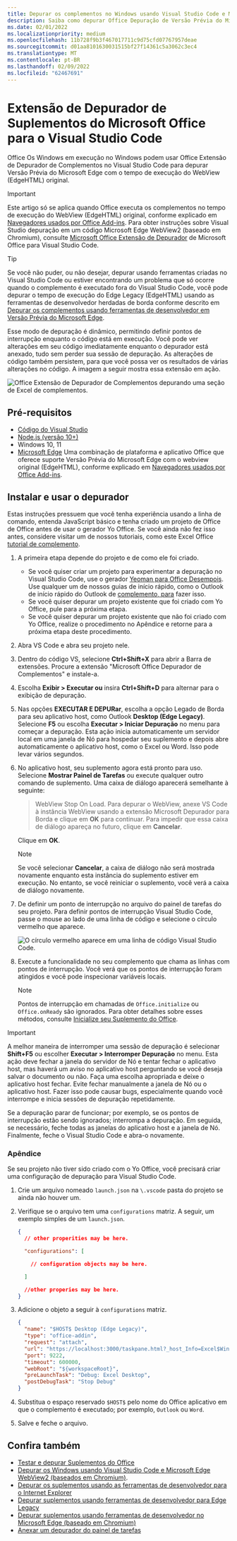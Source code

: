 ```yaml
---
title: Depurar os complementos no Windows usando Visual Studio Code e Microsoft Edge WebView herdado (EdgeHTML)
description: Saiba como depurar Office Depuração de Versão Prévia do Microsoft Edge Que usam o WebView (EdgeHTML) usando Office Extensão de Depurador de Office no VS Code.
ms.date: 02/01/2022
ms.localizationpriority: medium
ms.openlocfilehash: 11b728f9b3f467017711c9d75cfd07767957deae
ms.sourcegitcommit: d01aa8101630031515bf27f14361c5a3062c3ec4
ms.translationtype: MT
ms.contentlocale: pt-BR
ms.lasthandoff: 02/09/2022
ms.locfileid: "62467691"
---
```

# <a name="microsoft-office-add-in-debugger-extension-for-visual-studio-code"></a>Extensão de Depurador de Suplementos do Microsoft Office para o Visual Studio Code

Office Os Windows em execução no Windows podem usar Office Extensão de Depurador de Complementos no Visual Studio Code para depurar Versão Prévia do Microsoft Edge com o tempo de execução do WebView (EdgeHTML) original. 

> [!IMPORTANT]
> Este artigo só se aplica quando Office executa os complementos no tempo de execução do WebView (EdgeHTML) original, conforme explicado em [Navegadores usados por Office Add-ins](../concepts/browsers-used-by-office-web-add-ins.md). Para obter instruções sobre Visual Studio depuração em um código Microsoft Edge WebView2 (baseado em Chromium), consulte [Microsoft Office Extensão de Depurador](debug-desktop-using-edge-chromium.md) de Microsoft Office para Visual Studio Code.

> [!TIP]
> Se você não puder, ou não desejar, depurar usando ferramentas criadas no Visual Studio Code ou estiver encontrando um problema que só ocorre quando o complemento é executado fora do Visual Studio Code, você pode depurar o tempo de execução do Edge Legacy (EdgeHTML) usando as ferramentas de desenvolvedor herdadas de borda conforme descrito em [Depurar os complementos usando ferramentas de desenvolvedor em Versão Prévia do Microsoft Edge](debug-add-ins-using-devtools-edge-legacy.md).

Esse modo de depuração é dinâmico, permitindo definir pontos de interrupção enquanto o código está em execução. Você pode ver alterações em seu código imediatamente enquanto o depurador está anexado, tudo sem perder sua sessão de depuração. As alterações de código também persistem, para que você possa ver os resultados de várias alterações no código. A imagem a seguir mostra essa extensão em ação.

![Office Extensão de Depurador de Complementos depurando uma seção de Excel de complementos.](../images/vs-debugger-extension-for-office-addins.jpg)

## <a name="prerequisites"></a>Pré-requisitos

- [Código do Visual Studio](https://code.visualstudio.com/)
- [Node.js (versão 10+)](https://nodejs.org/)
- Windows 10, 11
- [Microsoft Edge](https://www.microsoft.com/edge) Uma combinação de plataforma e aplicativo Office que oferece suporte Versão Prévia do Microsoft Edge com o webview original (EdgeHTML), conforme explicado em [Navegadores usados por Office Add-ins](../concepts/browsers-used-by-office-web-add-ins.md).

## <a name="install-and-use-the-debugger"></a>Instalar e usar o depurador

Estas instruções pressuem que você tenha experiência usando a linha de comando, entenda JavaScript básico e tenha criado um projeto de Office de Office antes de usar o gerador Yo Office. Se você ainda não fez isso antes, considere visitar um de nossos tutoriais, como este Excel Office [tutorial de complemento](../tutorials/excel-tutorial.md).

1. A primeira etapa depende do projeto e de como ele foi criado.

   - Se você quiser criar um projeto para experimentar a depuração no Visual Studio Code, use o gerador [Yeoman para Office Desempois](https://github.com/OfficeDev/generator-office). Use qualquer um de nossos guias de início rápido, como o Outlook de início rápido do Outlook de [complemento, para](../quickstarts/outlook-quickstart.md) fazer isso. 
   - Se você quiser depurar um projeto existente que foi criado com Yo Office, pule para a próxima etapa.
   - Se você quiser depurar um projeto existente que não foi criado com Yo Office, realize o procedimento no Apêndice e retorne para a próxima [](#appendix) etapa deste procedimento.


1. Abra VS Code e abra seu projeto nele. 

1. Dentro do código VS, selecione **Ctrl+Shift+X** para abrir a Barra de extensões. Procure a extensão "Microsoft Office Depurador de Complementos" e instale-a.

1. Escolha  **Exibir > Executar ou** insira **Ctrl+Shift+D** para alternar para o exibição de depuração.

1. Nas opções **EXECUTAR E DEPURar**, escolha a opção Legado de Borda para seu aplicativo host, como Outlook **Desktop (Edge Legacy)**. Selecione **F5** ou escolha **Executar > Iniciar Depuração** no menu para começar a depuração. Esta ação inicia automaticamente um servidor local em uma janela de Nó para hospedar seu suplemento e depois abre automaticamente o aplicativo host, como o Excel ou Word. Isso pode levar vários segundos.

1. No aplicativo host, seu suplemento agora está pronto para uso. Selecione **Mostrar Painel de Tarefas** ou execute qualquer outro comando de suplemento. Uma caixa de diálogo aparecerá semelhante à seguinte:

   > WebView Stop On Load.
   > Para depurar o WebView, anexe VS Code à instância WebView usando a extensão Microsoft Depurador para Borda e clique em **OK** para continuar. Para impedir que essa caixa de diálogo apareça no futuro, clique em **Cancelar**.

   Clique em **OK**.

   > [!NOTE]
   > Se você selecionar **Cancelar**, a caixa de diálogo não será mostrada novamente enquanto esta instância do suplemento estiver em execução. No entanto, se você reiniciar o suplemento, você verá a caixa de diálogo novamente.

1. De definir um ponto de interrupção no arquivo do painel de tarefas do seu projeto. Para definir pontos de interrupção Visual Studio Code, passe o mouse ao lado de uma linha de código e selecione o círculo vermelho que aparece.

    ![O círculo vermelho aparece em uma linha de código Visual Studio Code.](../images/set-breakpoint.jpg)

1. Execute a funcionalidade no seu complemento que chama as linhas com pontos de interrupção. Você verá que os pontos de interrupção foram atingidos e você pode inspecionar variáveis locais.

   > [!NOTE]
   > Pontos de interrupção em chamadas de `Office.initialize` ou `Office.onReady` são ignorados. Para obter detalhes sobre esses métodos, consulte [Inicialize seu Suplemento do Office](../develop/initialize-add-in.md).

> [!IMPORTANT]
> A melhor maneira de interromper uma sessão de depuração é selecionar **Shift+F5** ou escolher **Executar > Interromper Depuração** no menu. Esta ação deve fechar a janela do servidor de Nó e tentar fechar o aplicativo host, mas haverá um aviso no aplicativo host perguntando se você deseja salvar o documento ou não. Faça uma escolha apropriada e deixe o aplicativo host fechar. Evite fechar manualmente a janela de Nó ou o aplicativo host. Fazer isso pode causar bugs, especialmente quando você interrompe e inicia sessões de depuração repetidamente.
>
> Se a depuração parar de funcionar; por exemplo, se os pontos de interrupção estão sendo ignorados; interrompa a depuração. Em seguida, se necessário, feche todas as janelas do aplicativo host e a janela de Nó. Finalmente, feche o Visual Studio Code e abra-o novamente.

### <a name="appendix"></a>Apêndice

Se seu projeto não tiver sido criado com o Yo Office, você precisará criar uma configuração de depuração para Visual Studio Code. 

1. Crie um arquivo nomeado `launch.json` na `\.vscode` pasta do projeto se ainda não houver um. 
1. Verifique se o arquivo tem uma `configurations` matriz. A seguir, um exemplo simples de um `launch.json`.

    ```json
    {
      // other properities may be here.

      "configurations": [

        // configuration objects may be here.

      ]

      //other properies may be here.
    }
    ```

1. Adicione o objeto a seguir à `configurations` matriz.

    ```json
    {
      "name": "$HOST$ Desktop (Edge Legacy)",
      "type": "office-addin",
      "request": "attach",
      "url": "https://localhost:3000/taskpane.html?_host_Info=Excel$Win32$16.01$en-US$$$$0",
      "port": 9222,
      "timeout": 600000,
      "webRoot": "${workspaceRoot}",
      "preLaunchTask": "Debug: Excel Desktop",
      "postDebugTask": "Stop Debug"
    }
    ```

1. Substitua o espaço reservado `$HOST$` pelo nome do Office aplicativo em que o complemento é executado; por exemplo, `Outlook` ou `Word`.
1. Salve e feche o arquivo.

## <a name="see-also"></a>Confira também

- [Testar e depurar Suplementos do Office](test-debug-office-add-ins.md)
- [Depurar os Windows usando Visual Studio Code e Microsoft Edge WebView2 (baseados em Chromium)](debug-desktop-using-edge-chromium.md).
- [Depurar os suplementos usando as ferramentas de desenvolvedor para o Internet Explorer](debug-add-ins-using-f12-tools-ie.md)
- [Depurar suplementos usando ferramentas de desenvolvedor para Edge Legacy](debug-add-ins-using-devtools-edge-legacy.md)
- [Depurar suplementos usando ferramentas de desenvolvedor no Microsoft Edge (baseado em Chromium)](debug-add-ins-using-devtools-edge-chromium.md)
- [Anexar um depurador do painel de tarefas](attach-debugger-from-task-pane.md)
